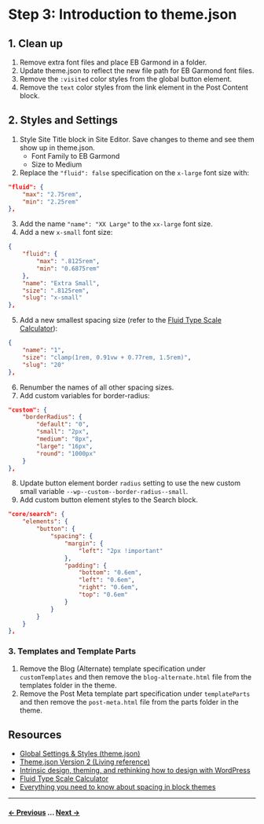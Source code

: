 # Step 3: Introduction to theme.json

## 1. Clean up
1. Remove extra font files and place EB Garmond in a folder.
2. Update theme.json to reflect the new file path for EB Garmond font files.
3. Remove the `:visited` color styles from the global button element.
4. Remove the `text` color styles from the link element in the Post Content block.

## 2. Styles and Settings
1. Style Site Title block in Site Editor. Save changes to theme and see them show up in theme.json.
    - Font Family to EB Garmond
    - Size to Medium
2. Replace the `"fluid": false` specification on the `x-large` font size with:

```json
"fluid": {
	"max": "2.75rem",
	"min": "2.25rem"
},
```
3. Add the name `"name": "XX Large"` to the `xx-large` font size.
4. Add a new `x-small` font size:
```json
{
	"fluid": {
		"max": ".8125rem",
		"min": "0.6875rem"
	},
	"name": "Extra Small",
	"size": ".8125rem",
	"slug": "x-small"
},
```
5. Add a new smallest spacing size (refer to the [Fluid Type Scale Calculator](https://www.fluid-type-scale.com/)):
```json
{
	"name": "1",
	"size": "clamp(1rem, 0.91vw + 0.77rem, 1.5rem)",
	"slug": "20"
},
```
6. Renumber the names of all other spacing sizes.
7. Add custom variables for border-radius:
```json
"custom": {
	"borderRadius": {
		"default": "0",
		"small": "2px",
		"medium": "8px",
		"large": "16px",
		"round": "1000px"
	}
},
```
8. Update button element border `radius` setting to use the new custom small variable `--wp--custom--border-radius--small`. 
9. Add custom button element styles to the Search block.
```json
"core/search": {
	"elements": {
		"button": {
			"spacing": {
				"margin": {
					"left": "2px !important"
				},
				"padding": {
					"bottom": "0.6em",
					"left": "0.6em",
					"right": "0.6em",
					"top": "0.6em"
				}
			}
		}
	}
},
```

### 3. Templates and Template Parts
1. Remove the Blog (Alternate) template specification under `customTemplates` and then remove the `blog-alternate.html` file from the templates folder in the theme.
2. Remove the Post Meta template part specification under `templateParts` and then remove the `post-meta.html` file from the parts folder in the theme.

## Resources
- [Global Settings & Styles (theme.json)](https://developer.wordpress.org/block-editor/how-to-guides/themes/theme-json/)
- [Theme.json Version 2 (Living reference)](https://developer.wordpress.org/block-editor/reference-guides/theme-json-reference/theme-json-living/)
- [Intrinsic design, theming, and rethinking how to design with WordPress](https://developer.wordpress.org/news/2023/02/intrinsic-design-theming-and-rethinking-how-to-design-with-wordpress/)
- [Fluid Type Scale Calculator](https://www.fluid-type-scale.com/)
- [Everything you need to know about spacing in block themes](https://developer.wordpress.org/news/2023/03/everything-you-need-to-know-about-spacing-in-block-themes/)

---
#### [← Previous](/steps/step-2/readme.md) ... [Next →](/steps/step-4/readme.md)


